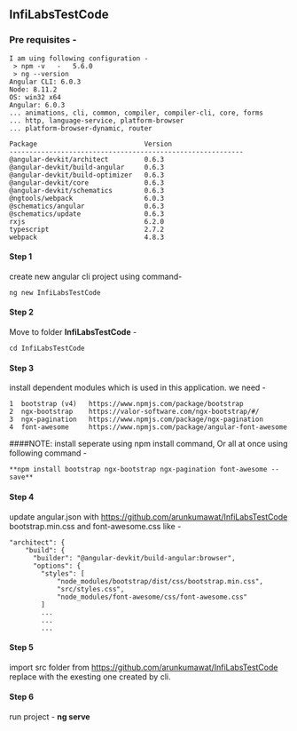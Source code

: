 ## InfiLabsTestCode

### Pre requisites -
	I am uing following configuration - 
	 > npm -v	-	5.6.0
	 > ng --version
	Angular CLI: 6.0.3
	Node: 8.11.2
	OS: win32 x64
	Angular: 6.0.3
	... animations, cli, common, compiler, compiler-cli, core, forms
	... http, language-service, platform-browser
	... platform-browser-dynamic, router

	Package                           Version
	-----------------------------------------------------------
	@angular-devkit/architect         0.6.3
	@angular-devkit/build-angular     0.6.3
	@angular-devkit/build-optimizer   0.6.3
	@angular-devkit/core              0.6.3
	@angular-devkit/schematics        0.6.3
	@ngtools/webpack                  6.0.3
	@schematics/angular               0.6.3
	@schematics/update                0.6.3
	rxjs                              6.2.0
	typescript                        2.7.2
	webpack                           4.8.3
	

#### Step 1
create new angular cli project using command- 

	ng new InfiLabsTestCode


#### Step 2
Move to folder **InfiLabsTestCode** - 

	cd InfiLabsTestCode


#### Step 3
install dependent modules which is used in this application. we need - 

	1  bootstrap (v4)	https://www.npmjs.com/package/bootstrap
	2  ngx-bootstrap	https://valor-software.com/ngx-bootstrap/#/
	3  ngx-pagination	https://www.npmjs.com/package/ngx-pagination
	4  font-awesome		https://www.npmjs.com/package/angular-font-awesome

####NOTE:
install seperate using npm install command,
Or all at once using following command -  

	**npm install bootstrap ngx-bootstrap ngx-pagination font-awesome --save**


#### Step 4
update angular.json with https://github.com/arunkumawat/InfiLabsTestCode bootstrap.min.css and font-awesome.css like - 

	"architect": {
        "build": {
          "builder": "@angular-devkit/build-angular:browser",
          "options": {
			"styles": [
				"node_modules/bootstrap/dist/css/bootstrap.min.css",
				"src/styles.css",
				"node_modules/font-awesome/css/font-awesome.css"
			]
			...
			...
			...



#### Step 5 
import src folder from https://github.com/arunkumawat/InfiLabsTestCode replace with the exesting one created by cli.

#### Step 6
 run project -  **ng serve**
 
